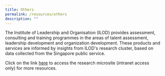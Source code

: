 ```yaml
---
title: Others
permalink: /resources/others
description: ""
---
```

The Institute of Leadership and Organisation (ILOD) provides assessment, consulting and training programmes in the areas of talent assessment, leadership development and organization development. These products and services are informed by insights from ILOD's research cluster, based on data collected from the Singapore public service. 

Click on the link [here](https://go.gov.sg/9n00i6) to access the research microsite (intranet access only) for more resources.
